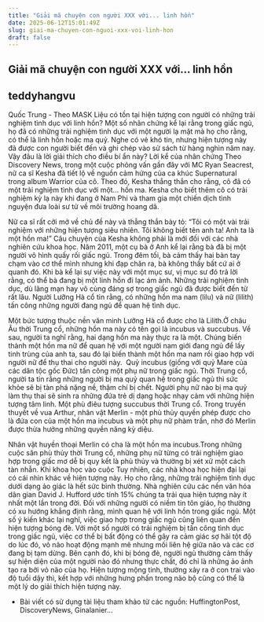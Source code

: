 ```yaml
---
title: "Giải mã chuyện con người XXX với... linh hồn"
date: 2025-06-12T15:01:49Z
slug: giai-ma-chuyen-con-nguoi-xxx-voi-linh-hon
draft: false
---
```


## Giải mã chuyện con người XXX với... linh hồn

## teddyhangvu

Quốc Trung - Theo MASK
Liệu có tồn tại hiện tượng con người có những trải nghiệm tình dục với linh hồn?
Một số nhân chứng kể lại rằng trong giấc ngủ, họ đã có những trải nghiệm tình dục với một người lạ mặt mà họ cho rằng, có thể là linh hồn hoặc ma quỷ. 
Nghe có vẻ khó tin, nhưng hiện tượng này đã được con người biết đến và ghi chép vào sử sách từ hàng nghìn năm nay. Vậy đâu là lời giải thích cho điều bí ẩn này? 
Lời kể của nhân chứng
Theo Discovery News, trong một cuộc phỏng vấn gần đây với MC Ryan Seacrest, nữ ca sĩ Kesha đã tiết lộ về nguồn cảm hứng của ca khúc Supernatural trong album Warrior của cô. Theo đó, Kesha thẳng thắn cho rằng, cô đã có một trải nghiệm tình dục với một... hồn ma. 
 ​Kesha cho biết thêm cô có trải nghiệm kỳ lạ này khi đang ở Nam Phi và tham gia một chiến dịch tình nguyện đưa loài sư tử về môi trường hoang dã.


Nữ ca sĩ rất cởi mở về chủ đề này và thẳng thắn bày tỏ: “Tôi có một vài trải nghiệm với những hiện tượng siêu nhiên. Tôi không biết tên anh ta! Anh ta là một hồn ma!” ​Câu chuyện của Kesha không phải là mới đối với các nhà nghiên cứu khoa học. Năm 2011, một cụ bà ở Anh kể lại rằng bà đã bị một người vô hình quấy rối giấc ngủ. 
Trong đêm tối, bà cảm thấy hai bàn tay chạm vào cơ thể mình nhưng khi đạp chăn ra, bà không thấy bất cứ ai ở quanh đó. Khi bà kể lại sự việc này với một mục sư, vị mục sư đó trả lời rằng, có thể bà đang bị một linh hồn đi lạc ám ảnh. 
Những trải nghiệm tình dục, dù lãng mạn hay vô cùng đáng sợ trong giấc ngủ đã được biết đến từ rất lâu. Người Lưỡng Hà cổ tin rằng, có những hồn ma nam (lilu) và nữ (lilith) tấn công những người đang ngủ để quan hệ tình dục. 

Một bức tượng thuộc nền văn minh Lưỡng Hà cổ được cho là Lilith.​Ở châu Âu thời Trung cổ, những hồn ma này có tên gọi là incubus và succubus. Về sau, người ta nghĩ rằng, hai dạng hồn ma này thực ra là một. Chúng biến thành một hồn ma nữ để quan hệ với một người nam giới đang ngủ để lấy tinh trùng của anh ta, sau đó lại biến thành một hồn ma nam rồi giao hợp với người nữ để thụ thai cho người này. ​
​Quỷ incubus (giống với quỷ Mare của các dân tộc gốc Đức) tấn công một phụ nữ trong giấc ngủ.​
Thời Trung cổ, người ta tin rằng những người bị ma quỷ quan hệ trong giấc ngủ thì sức khỏe sẽ bị tàn phá nặng nề, thậm chí bị chết. Người phụ nữ nào bị ma quỷ làm thụ thai sẽ sinh ra những đứa trẻ dị dạng hoặc nhạy cảm với những hiện tượng tâm linh. 
​Một phù điêu tượng succubus thời Trung cổ.​
Trong truyền thuyết về vua Arthur, nhân vật Merlin - một phù thủy quyền phép được cho là đứa con của một hồn ma incubus và một phụ nữ phàm trần, nhờ đó Merlin được thừa hưởng những quyền năng kỳ diệu. 

Nhân vật huyền thoại Merlin có cha là một hồn ma incubus.​Trong những cuộc săn phù thủy thời Trung cổ, những phụ nữ từng có trải nghiệm giao hợp trong giấc mơ dễ bị quy kết là phù thủy và thường bị xét xử một cách tàn nhẫn. 
Khi khoa học vào cuộc
Tuy nhiên, các nhà khoa học hiện đại lại có cái nhìn khác về hiện tượng này. Họ cho rằng, những trải nghiệm tình dục dưới dạng ảo giác là hết sức bình thường. 
​Nhà nghiên cứu các nền văn hóa dân gian David J. Hufford ước tính 15% chúng ta trải qua hiện tượng này ít nhất một lần trong đời. Đối với những người có niềm tin tôn giáo, họ thường có xu hướng khẳng định rằng, mình quan hệ với linh hồn trong giấc ngủ. 
Một số ý kiến khác lại nghĩ, việc giao hợp trong giấc ngủ cũng liên quan đến hiện tượng bóng đè. Với một số người có trải nghiệm bị tấn công tình dục trong giấc ngủ, việc cơ thể bị bất động có thể gây ra cảm giác sợ hãi tột độ do lúc đó, vỏ não hoạt động mạnh mẽ nhưng mối liên hệ giữa não và các cơ đang bị tạm dừng. 
Bên cạnh đó, khi bị bóng đè, người ngủ thường cảm thấy sự hiện diện của một người nào đó nhưng thực chất, đó chỉ là những ảo ảnh tạo ra bởi vỏ não của họ. 
Hiện tượng mộng tinh, thường xảy ra ở con trai vào độ tuổi dậy thì, kết hợp với những hưng phấn trong não bộ cũng có thể là một lý do giải thích hiện tượng này. 
* Bài viết có sử dụng tài liệu tham khảo từ các nguồn: HuffingtonPost, DiscoveryNews, Ginalanier...